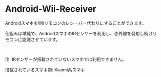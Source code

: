 # Android-Wii-Receiver

AndroidスマホをWiiリモコンのレシーバー代わりにすることができます。

仕組みは単純で、AndroidスマホのIRセンサーを利用し、赤外線を発射し続けリモコンに認識させています。

<br>

注: IRセンサーが搭載されていないスマホでは利用できません。

搭載されているスマホ例: Xiaomi系スマホ
